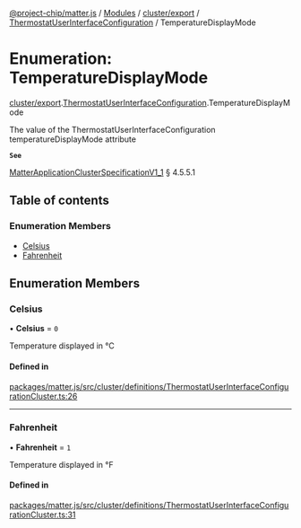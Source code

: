 [@project-chip/matter.js](../README.md) / [Modules](../modules.md) / [cluster/export](../modules/cluster_export.md) / [ThermostatUserInterfaceConfiguration](../modules/cluster_export.ThermostatUserInterfaceConfiguration.md) / TemperatureDisplayMode

# Enumeration: TemperatureDisplayMode

[cluster/export](../modules/cluster_export.md).[ThermostatUserInterfaceConfiguration](../modules/cluster_export.ThermostatUserInterfaceConfiguration.md).TemperatureDisplayMode

The value of the ThermostatUserInterfaceConfiguration temperatureDisplayMode attribute

**`See`**

[MatterApplicationClusterSpecificationV1_1](../interfaces/spec_export.MatterApplicationClusterSpecificationV1_1.md) § 4.5.5.1

## Table of contents

### Enumeration Members

- [Celsius](cluster_export.ThermostatUserInterfaceConfiguration.TemperatureDisplayMode.md#celsius)
- [Fahrenheit](cluster_export.ThermostatUserInterfaceConfiguration.TemperatureDisplayMode.md#fahrenheit)

## Enumeration Members

### Celsius

• **Celsius** = ``0``

Temperature displayed in °C

#### Defined in

[packages/matter.js/src/cluster/definitions/ThermostatUserInterfaceConfigurationCluster.ts:26](https://github.com/project-chip/matter.js/blob/3adaded6/packages/matter.js/src/cluster/definitions/ThermostatUserInterfaceConfigurationCluster.ts#L26)

___

### Fahrenheit

• **Fahrenheit** = ``1``

Temperature displayed in °F

#### Defined in

[packages/matter.js/src/cluster/definitions/ThermostatUserInterfaceConfigurationCluster.ts:31](https://github.com/project-chip/matter.js/blob/3adaded6/packages/matter.js/src/cluster/definitions/ThermostatUserInterfaceConfigurationCluster.ts#L31)
